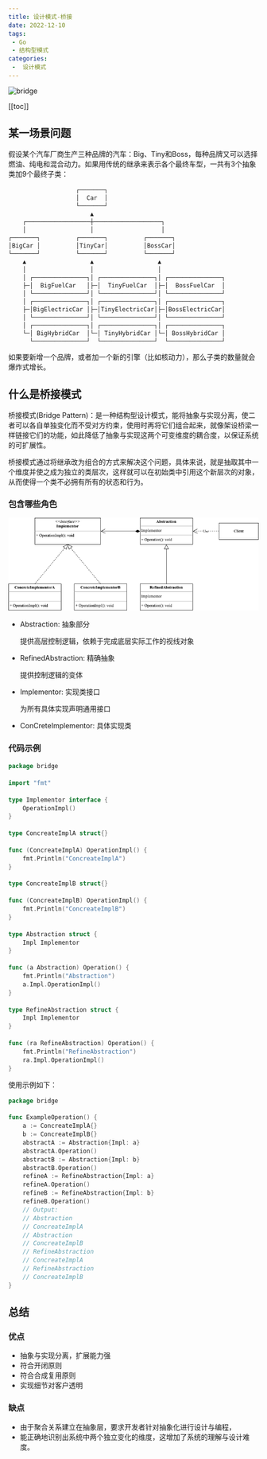 ```yaml
---
title: 设计模式-桥接
date: 2022-12-10
tags:
 - Go
 - 结构型模式
categories:
 -  设计模式
---
```


![bridge](https://refactoringguru.cn/images/patterns/content/bridge/bridge-2x.png)

<!-- more -->

[[toc]]

## 某一场景问题

假设某个汽车厂商生产三种品牌的汽车：Big、Tiny和Boss，每种品牌又可以选择燃油、纯电和混合动力。如果用传统的继承来表示各个最终车型，一共有3个抽象类加9个最终子类：

```ascii
                   ┌───────┐
                   │  Car  │
                   └───────┘
                       ▲
    ┌──────────────────┼───────────────────┐
    │                  │                   │
┌───────┐          ┌───────┐          ┌───────┐
│BigCar │          │TinyCar│          │BossCar│
└───────┘          └───────┘          └───────┘
    ▲                  ▲                  ▲
    │                  │                  │
    │ ┌───────────────┐│ ┌───────────────┐│ ┌───────────────┐
    ├─│  BigFuelCar   │├─│  TinyFuelCar  │├─│  BossFuelCar  │
    │ └───────────────┘│ └───────────────┘│ └───────────────┘
    │ ┌───────────────┐│ ┌───────────────┐│ ┌───────────────┐
    ├─│BigElectricCar │├─│TinyElectricCar│├─│BossElectricCar│
    │ └───────────────┘│ └───────────────┘│ └───────────────┘
    │ ┌───────────────┐│ ┌───────────────┐│ ┌───────────────┐
    └─│ BigHybridCar  │└─│ TinyHybridCar │└─│ BossHybridCar │
      └───────────────┘  └───────────────┘  └───────────────┘
```

如果要新增一个品牌，或者加一个新的引擎（比如核动力），那么子类的数量就会爆炸式增长。

## 什么是桥接模式

桥接模式(Bridge Pattern)：是一种结构型设计模式，能将抽象与实现分离，使二者可以各自单独变化而不受对方约束，使用时再将它们组合起来，就像架设桥梁一样链接它们的功能，如此降低了抽象与实现这两个可变维度的耦合度，以保证系统的可扩展性。

桥接模式通过将继承改为组合的方式来解决这个问题，具体来说，就是抽取其中一个维度并使之成为独立的类层次，这样就可以在初始类中引用这个新层次的对象，从而使得一个类不必拥有所有的状态和行为。

### 包含哪些角色

![bridge](../images/bridge.png)

- Abstraction: 抽象部分
  
  提供高层控制逻辑，依赖于完成底层实际工作的视线对象

- RefinedAbstraction: 精确抽象
  
  提供控制逻辑的变体

- Implementor: 实现类接口
  
  为所有具体实现声明通用接口

- ConCreteImplementor: 具体实现类

### 代码示例

```go
package bridge

import "fmt"

type Implementor interface {
	OperationImpl()
}

type ConcreateImplA struct{}

func (ConcreateImplA) OperationImpl() {
	fmt.Println("ConcreateImplA")
}

type ConcreateImplB struct{}

func (ConcreateImplB) OperationImpl() {
	fmt.Println("ConcreateImplB")
}

type Abstraction struct {
	Impl Implementor
}

func (a Abstraction) Operation() {
	fmt.Println("Abstraction")
	a.Impl.OperationImpl()
}

type RefineAbstraction struct {
	Impl Implementor
}

func (ra RefineAbstraction) Operation() {
	fmt.Println("RefineAbstraction")
	ra.Impl.OperationImpl()
}
```

使用示例如下：

```go
package bridge

func ExampleOperation() {
	a := ConcreateImplA{}
	b := ConcreateImplB{}
	abstractA := Abstraction{Impl: a}
	abstractA.Operation()
	abstractB := Abstraction{Impl: b}
	abstractB.Operation()
	refineA := RefineAbstraction{Impl: a}
	refineA.Operation()
	refineB := RefineAbstraction{Impl: b}
	refineB.Operation()
	// Output:
	// Abstraction
	// ConcreateImplA
	// Abstraction
	// ConcreateImplB
	// RefineAbstraction
	// ConcreateImplA
	// RefineAbstraction
	// ConcreateImplB
}
```

## 总结

### 优点

- 抽象与实现分离，扩展能力强
- 符合开闭原则
- 符合合成复用原则
- 实现细节对客户透明

### 缺点

- 由于聚合关系建立在抽象层，要求开发者针对抽象化进行设计与编程，
- 能正确地识别出系统中两个独立变化的维度，这增加了系统的理解与设计难度。